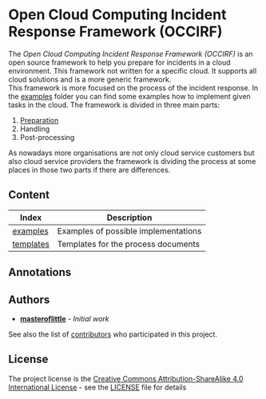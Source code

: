 # Open Cloud Computing Incident Response Framework (OCCIRF)
The *Open Cloud Computing Incident Response Framework (OCCIRF)* is an open source framework to help you prepare for
incidents in a cloud environment. This framework not written for a specific cloud. It supports all cloud solutions and
is a more generic framework.  
This framework is more focused on the process of the incident response. In the [examples](examples) folder you can find 
some examples how to implement given tasks in the cloud. The framework is divided in three main parts:
1. [Preparation](preparation)
2. Handling
3. Post-processing

As nowadays more organisations are not only cloud service customers but also cloud service providers the framework is 
dividing the process at some places in those two parts if there are differences.


## Content

| Index | Description |
| ----- | ----------- |
| [examples](examples) | Examples of possible implementations |
| [templates](templates) | Templates for the process documents |

## Annotations

## Authors

* **[masteroflittle](https://github.com/masteroflittle)** - *Initial work*

See also the list of [contributors](https://github.com/masteroflittle/OpenCloudComputingIncidentResponseFramework/contributors) who participated in this project.

## License

The project license is the [Creative Commons Attribution-ShareAlike 4.0 International License](http://creativecommons.org/licenses/by-sa/4.0/) - see the [LICENSE](LICENSE.md) file for details